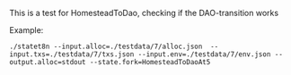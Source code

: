 This is a test for HomesteadToDao, checking if the 
DAO-transition works

Example: 
```
./statet8n --input.alloc=./testdata/7/alloc.json  --input.txs=./testdata/7/txs.json --input.env=./testdata/7/env.json --output.alloc=stdout --state.fork=HomesteadToDaoAt5
```